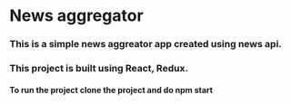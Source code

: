 # News aggregator

### This is a simple news aggreator app created using news api. 

### This project is built using React, Redux.

#### To run the project clone the project and do npm start
